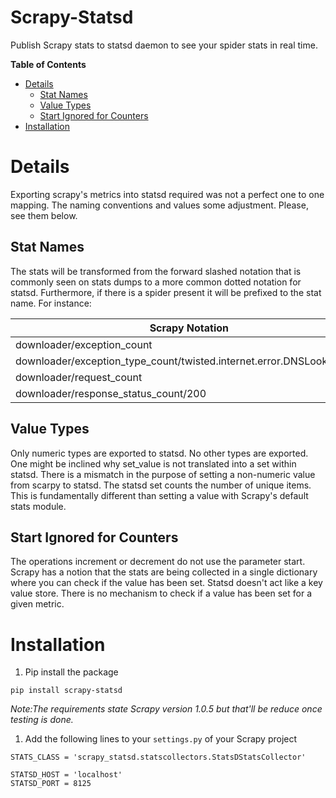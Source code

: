 # Scrapy-Statsd
Publish Scrapy stats to statsd daemon to see your spider stats in real time.

**Table of Contents**

- [Details](#details)
	- [Stat Names](#stat-names)
	- [Value Types](#value-types)
	- [Start Ignored for Counters](#start-ignored-for-counters)
- [Installation](#installation)

# Details
Exporting scrapy's metrics into statsd required was not a perfect one to one mapping. The naming conventions and values some adjustment. Please, see them below. 
## Stat Names
The stats will be transformed from the forward slashed notation that is commonly seen on  stats dumps to a more common dotted notation for statsd. Furthermore, if there is a spider present it will be prefixed to the stat name. For instance:

| Scrapy Notation | StatsD Notation  |
|---|---|
|downloader/exception_count |downloader.exception_count   |
|downloader/exception_type_count/twisted.internet.error.DNSLookupError|downloader.exception_type_count.twisted.internet.error.DNSLookupError   |
|downloader/request_count|downloader.request_count   |
|downloader/response_status_count/200   |downloader.response_status_count.200   |

## Value Types
Only numeric types are exported to statsd. No other types are exported. One might be inclined why set_value is not translated into a set within statsd. There is a mismatch in the purpose of setting a non-numeric value from scarpy to statsd. The statsd set counts the number of unique items. This is fundamentally different than setting a value with Scrapy's default stats module.

## Start Ignored for Counters
The operations increment or decrement do not use the parameter start. Scrapy has a notion that the stats are being collected in a single dictionary where you can check if the value has been set. Statsd doesn't act like a key value store. There is no mechanism to check if a value has been set for a given metric.
 
# Installation
1. Pip install the package 
```
pip install scrapy-statsd
```
_Note:The requirements state Scrapy version 1.0.5 but that'll be reduce once testing is done._

1. Add the following lines to your `settings.py` of your Scrapy project 
```
STATS_CLASS = 'scrapy_statsd.statscollectors.StatsDStatsCollector'
 
STATSD_HOST = 'localhost'
STATSD_PORT = 8125
```